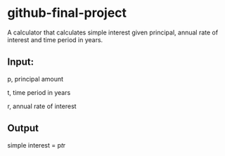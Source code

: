 # github-final-project
A calculator that calculates simple interest given principal, annual rate of interest and time period in years.

## Input:

   p, principal amount
   
   t, time period in years
   
   r, annual rate of interest
   
## Output

   simple interest = p*t*r
